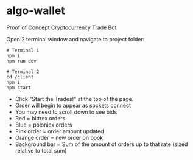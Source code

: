 # algo-wallet
Proof of Concept Cryptocurrency Trade Bot

Open 2 terminal window and navigate to project folder:
```
# Terminal 1
npm i
npm run dev

# Terminal 2
cd /client
npm i
npm start
```
- Click "Start the Trades!" at the top of the page.
- Order will begin to appear as sockets connect
- You may need to scroll down to see bids
- Red = bittrex orders
- Blue = poloniex orders
- Pink order = order amount updated
- Orange order = new order on book
- Background bar = Sum of the amount of orders up to that rate (sized relative to total sum)
